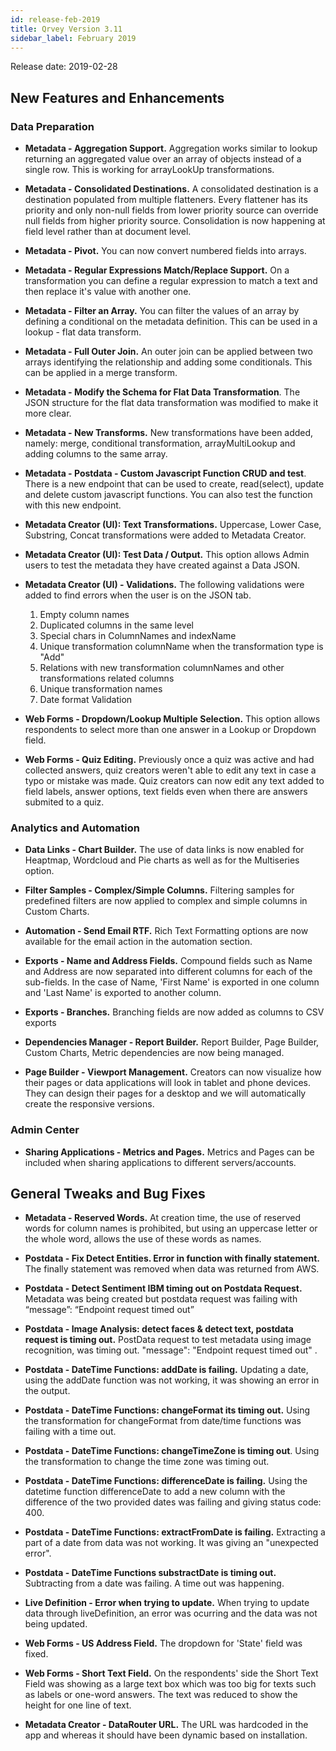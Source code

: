 ```yaml
---
id: release-feb-2019
title: Qrvey Version 3.11
sidebar_label: February 2019
---
```

<div style={{textAlign: "justify"}}>
Release date: 2019-02-28

## New Features and Enhancements

### Data Preparation

-   **Metadata - Aggregation Support.** Aggregation works similar to lookup returning an aggregated value over an array of objects instead of a single row. This is working for arrayLookUp transformations. 

-   **Metadata - Consolidated Destinations.** A consolidated destination is a destination populated from multiple flatteners. Every flattener has its priority and only non-null fields from lower priority source can override null fields from higher priority source. Consolidation is now happening at field level rather than at document level. 


-   **Metadata - Pivot.** You can now convert numbered fields into arrays. 

-   **Metadata - Regular Expressions Match/Replace Support.** On a transformation you can define a regular expression to match a text and then replace it's value with another one.

-   **Metadata - Filter an Array.** You can filter the values of an array by defining a conditional on the metadata definition. This can be used in a lookup - flat data transform.

-   **Metadata - Full Outer Join.** An outer join can be applied between two arrays identifying the relationship and adding some conditionals. This can be applied in a merge transform.

-   **Metadata - Modify the Schema for Flat Data Transformation**. The JSON structure for the flat data transformation was modified to make it more clear.

-   **Metadata - New Transforms.** New transformations have been added, namely: merge, conditional transformation, arrayMultiLookup and adding columns to the same array. 

-   **Metadata - Postdata - Custom Javascript Function CRUD and test**. There is a new endpoint that can be used to create, read(select), update and delete custom javascript functions. You can also test the function with this new endpoint.

-   **Metadata Creator (UI): Text Transformations.** Uppercase, Lower Case, Substring, Concat transformations were added to Metadata Creator.

-   **Metadata Creator (UI): Test Data / Output.** This option allows Admin users to test the metadata they have created against a Data JSON.

-   **Metadata Creator (UI) - Validations.** The following validations were added to find errors when the user is on the JSON tab.<br /><ol><li>Empty column names</li><li>Duplicated columns in the same level</li><li>Special chars in ColumnNames and indexName</li><li>Unique transformation columnName when the transformation type is "Add"</li><li>Relations with new transformation columnNames and other transformations related columns</li><li>Unique transformation names</li><li>Date format Validation</li></ol>

-   **Web Forms - Dropdown/Lookup Multiple Selection.** This option allows respondents to select more than one answer in a Lookup or Dropdown field. 

-   **Web Forms - Quiz Editing.** Previously once a quiz was active and had collected answers, quiz creators weren't able to edit any text in case a typo or mistake was made. Quiz creators can now edit any text added to field labels, answer options, text fields even when there are answers submited to a quiz. 

### Analytics and Automation

-   **Data Links - Chart Builder.** The use of data links is now enabled for Heaptmap, Wordcloud and Pie charts as well as for the Multiseries option. 

-   **Filter Samples - Complex/Simple Columns.** Filtering samples for predefined filters are now applied to complex and simple columns in Custom Charts.

-   **Automation - Send Email RTF.** Rich Text Formatting options are now available for the email action in the automation section. 

-   **Exports - Name and Address Fields.** Compound fields such as Name and Address are now separated into different columns for each of the sub-fields. In the case of Name, 'First Name' is exported in one column and 'Last Name' is exported to another column.  

-   **Exports - Branches.** Branching fields are now added as columns to CSV exports 

-   **Dependencies Manager - Report Builder.** Report Builder, Page Builder, Custom Charts, Metric dependencies are now being managed.  

-   **Page Builder - Viewport Management.** Creators can now visualize how their pages or data applications will look in tablet and phone devices. They can design their pages for a desktop and we will automatically create the responsive versions.

### Admin Center

-   **Sharing Applications - Metrics and Pages.** Metrics and Pages can be included when sharing applications to different servers/accounts.

## General Tweaks and Bug Fixes

-   **Metadata - Reserved Words.** At creation time, the use of reserved words for column names is prohibited, but using an uppercase letter or the whole word, allows the use of these words as names. 

-   **Postdata - Fix Detect Entities. Error in function with finally statement.** The finally statement was removed when data was returned from AWS. 

-   **Postdata - Detect Sentiment IBM timing out on Postdata Request.** Metadata was being created but postdata request was failing with “‌message”: “Endpoint request timed out” 

-   **Postdata - Image Analysis: detect faces & detect text, postdata request is timing out.** PostData request to test metadata using image recognition, was timing out. "message": "Endpoint request timed out" .

-   **Postdata - DateTime Functions: addDate is failing.** Updating a date, using the addDate function was not working, it was showing an error in the output.

-   **Postdata - DateTime Functions: changeFormat its timing out.** Using the transformation for changeFormat from date/time functions was failing with a time out. 

-   **Postdata - DateTime Functions: changeTimeZone is timing out**. Using the transformation to change the time zone was timing out. 

-   **Postdata - DateTime Functions: differenceDate is failing.** Using the datetime function differenceDate to add a new column with the difference of the two provided dates was failing and giving status code: 400.

-   **Postdata - DateTime Functions: extractFromDate is failing.** Extracting a part of a date from data was not working. It was giving an "unexpected error".

-   **Postdata - DateTime Functions substractDate is timing out.** Subtracting from a date was failing. A time out was happening.

-   **Live Definition - Error when trying to update.** When trying to update data through liveDefinition, an error was ocurring and the data was not being updated. 

-   **Web Forms - US Address Field.** The dropdown for 'State' field was fixed.

-   **Web Forms - Short Text Field.** On the respondents' side the Short Text Field was showing as a large text box which was too big for texts such as labels  or one-word answers. The text was reduced to show the height for one line of text. 

-   **Metadata Creator - DataRouter URL.** The URL was hardcoded in the app and whereas it should have been dynamic based on installation.

</div>